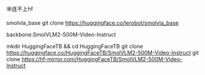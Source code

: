 🕸连不上hf


smolvla_base
git clone https://huggingface.co/lerobot/smolvla_base


backbone:SmolVLM2-500M-Video-Instruct

mkdir HuggingFaceTB && cd HuggingFaceTB
git clone https://huggingface.co/HuggingFaceTB/SmolVLM2-500M-Video-Instruct
git clone https://hf-mirror.com/HuggingFaceTB/SmolVLM2-500M-Video-Instruct